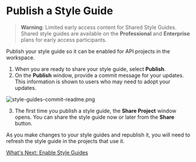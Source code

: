 # Publish a Style Guide

<!-- theme: warning -->
>**Warning**:
>Limited early access content for Shared Style Guides. Shared style guides are available on the **Professional** and **Enterprise** plans for early access participants.  

Publish your style guide so it can be enabled for API projects in the workspace.

1. When you are ready to share your style guide, select **Publish**. 
2. On the **Publish** window, provide a commit message for your updates. This information is shown to users who may need to adopt your updates.

![style-guides-commit-readme.png](https://stoplight.io/api/v1/projects/cHJqOjI/images/zhVo8UAEDo4)


3. The first time you publish a style guide, the **Share Project** window opens. You can share the style guide now or later from the **Share** button.

As you make changes to your style guides and republish it, you will need to refresh the style guide in the projects that use it.

[What's Next: Enable Style Guides](d-enable-style-guide.md)